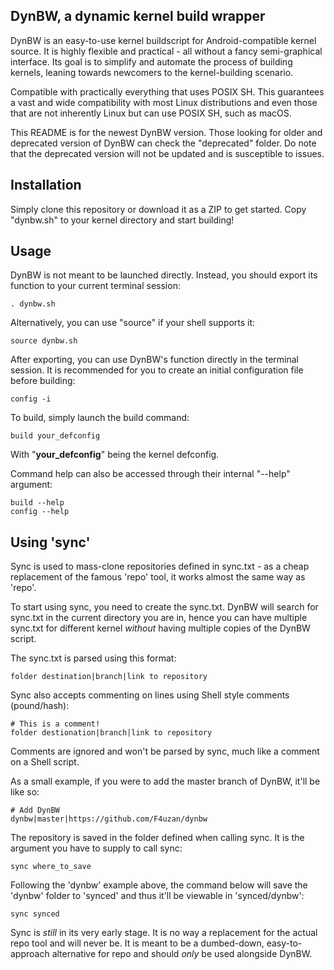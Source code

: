DynBW, a dynamic kernel build wrapper
------
DynBW is an easy-to-use kernel buildscript for Android-compatible kernel source. It is highly flexible and practical - all without a fancy semi-graphical interface. Its goal is to simplify and automate the process of building kernels, leaning towards newcomers to the kernel-building scenario.

Compatible with practically everything that uses POSIX SH. This guarantees a vast and wide compatibility with most Linux distributions and even those that are not inherently Linux but can use POSIX SH, such as macOS.

This README is for the newest DynBW version. Those looking for older and deprecated version of DynBW can check the "deprecated" folder. Do note that the deprecated version will not be updated and is susceptible to issues.

Installation
-----
Simply clone this repository or download it as a ZIP to get started. Copy "dynbw.sh" to your kernel directory and start building!

Usage
------
DynBW is not meant to be launched directly. Instead, you should export its function to your current terminal session:

	. dynbw.sh

Alternatively, you can use "source" if your shell supports it:

	source dynbw.sh

After exporting, you can use DynBW's function directly in the terminal session. It is recommended for you to create an initial configuration file before building:

	config -i

To build, simply launch the build command:

	build your_defconfig

With "**your_defconfig**" being the kernel defconfig.

Command help can also be accessed through their internal "--help" argument:

	build --help
	config --help
	
Using 'sync'
------
Sync is used to mass-clone repositories defined in sync.txt - as a cheap replacement of the famous 'repo' tool, it works almost the same way as 'repo'.

To start using sync, you need to create the sync.txt. DynBW will search for sync.txt in the current directory you are in, hence you can have multiple sync.txt for different kernel _without_ having multiple copies of the DynBW script.

The sync.txt is parsed using this format:

	folder destination|branch|link to repository
	
Sync also accepts commenting on lines using Shell style comments (pound/hash):

	# This is a comment!
	folder destionation|branch|link to repository
	
Comments are ignored and won't be parsed by sync, much like a comment on a Shell script.

As a small example, if you were to add the master branch of DynBW, it'll be like so:

	# Add DynBW
	dynbw|master|https://github.com/F4uzan/dynbw
	
The repository is saved in the folder defined when calling sync. It is the argument you have to supply to call sync:

	sync where_to_save
	
Following the 'dynbw' example above, the command below will save the 'dynbw' folder to 'synced' and thus it'll be viewable in 'synced/dynbw':

	sync synced
	
Sync is _still_ in its very early stage. It is no way a replacement for the actual repo tool and will never be. It is meant to be a dumbed-down, easy-to-approach alternative for repo and should _only_ be used alongside DynBW.